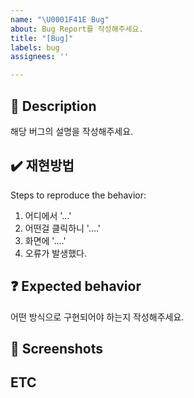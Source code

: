 ```yaml
---
name: "\U0001F41E Bug"
about: Bug Report를 작성해주세요.
title: "[Bug]"
labels: bug
assignees: ''

---
```


## 🚨 Description
해당 버그의 설명을 작성해주세요.

## ✔️ 재현방법
Steps to reproduce the behavior:
1. 어디에서 '...'
2. 어떤걸 클릭하니 '....'
3. 화면에 '....'
4. 오류가 발생했다.

## ❓ Expected behavior
어떤 방식으로 구현되어야 하는지 작성해주세요.

## 📸 Screenshots

## ETC
